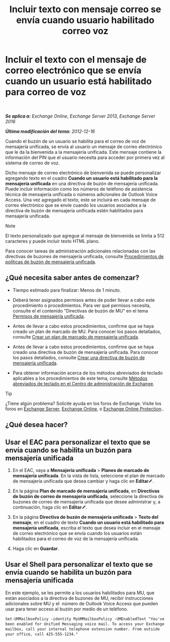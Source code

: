 ﻿---
title: 'Incluir texto con mensaje correo se envía cuando usuario habilitado correo voz'
TOCTitle: Incluir el texto con el mensaje de correo electrónico que se envía cuando un usuario está habilitado para correo de voz
ms:assetid: 3e8292fb-0cdb-445d-8048-a59af7c38d63
ms:mtpsurl: https://technet.microsoft.com/es-es/library/Bb201679(v=EXCHG.150)
ms:contentKeyID: 51406492
ms.date: 05/22/2018
mtps_version: v=EXCHG.150
ms.translationtype: MT
---

# Incluir el texto con el mensaje de correo electrónico que se envía cuando un usuario está habilitado para correo de voz

 

_**Se aplica a:** Exchange Online, Exchange Server 2013, Exchange Server 2016_

_**Última modificación del tema:** 2012-12-16_

Cuando el buzón de un usuario se habilita para el correo de voz de mensajería unificada, se envía al usuario un mensaje de correo electrónico que le da la bienvenida a la mensajería unificada. Este mensaje contiene la información del PIN que el usuario necesita para acceder por primera vez al sistema de correo de voz.

Dicho mensaje de correo electrónico de bienvenida se puede personalizar agregando texto en el cuadro **Cuando un usuario está habilitado para la mensajería unificada** en una directiva de buzón de mensajería unificada. Puede incluir información como los números de teléfono de asistencia técnica de mensajería unificada o números adicionales de Outlook Voice Access. Una vez agregado el texto, este se incluirá en cada mensaje de correo electrónico que se envíe cuando los usuarios asociados a la directiva de buzón de mensajería unificada estén habilitados para mensajería unificada.


> [!NOTE]
> El texto personalizado que agregue al mensaje de bienvenida se limita a 512 caracteres y puede incluir texto HTML plano.



Para conocer tareas de administración adicionales relacionadas con las directivas de buzones de mensajería unificada, consulte [Procedimientos de políticas de buzón de mensajería unificada](https://docs.microsoft.com/es-es/exchange/voice-mail-unified-messaging/set-up-voice-mail/um-mailbox-policy-procedures).

## ¿Qué necesita saber antes de comenzar?

  - Tiempo estimado para finalizar: Menos de 1 minuto.

  - Deberá tener asignados permisos antes de poder llevar a cabo este procedimiento o procedimientos. Para ver qué permisos necesita, consulte el el contenido "Directivas de buzón de MU" en el tema [Permisos de mensajería unificada](unified-messaging-permissions-exchange-2013-help.md).

  - Antes de llevar a cabo estos procedimientos, confirme que se haya creado un plan de marcado de MU. Para conocer los pasos detallados, consulte [Crear un plan de marcado de mensajería unificada](https://docs.microsoft.com/es-es/exchange/voice-mail-unified-messaging/connect-voice-mail-system/create-um-dial-plan).

  - Antes de llevar a cabo estos procedimientos, confirme que se haya creado una directiva de buzón de mensajería unificada. Para conocer los pasos detallados, consulte [Crear una directiva de buzón de mensajería unificada](https://docs.microsoft.com/es-es/exchange/voice-mail-unified-messaging/set-up-voice-mail/create-um-mailbox-policy).

  - Para obtener información acerca de los métodos abreviados de teclado aplicables a los procedimientos de este tema, consulte [Métodos abreviados de teclado en el Centro de administración de Exchange](keyboard-shortcuts-in-the-exchange-admin-center-exchange-online-protection-help.md).


> [!TIP]
> ¿Tiene algún problema? Solicite ayuda en los foros de Exchange. Visite los foros en <A href="https://go.microsoft.com/fwlink/p/?linkid=60612">Exchange Server</A>, <A href="https://go.microsoft.com/fwlink/p/?linkid=267542">Exchange Online</A>, o <A href="https://go.microsoft.com/fwlink/p/?linkid=285351">Exchange Online Protection</A>..



## ¿Qué desea hacer?

## Usar el EAC para personalizar el texto que se envía cuando se habilita un buzón para mensajería unificada

1.  En el EAC, vaya a **Mensajería unificada** \> **Planes de marcado de mensajería unificada**. En la vista de lista, seleccione el plan de marcado de mensajería unificada que desea cambiar y haga clic en **Editar**![Icono Editar](images/Bb124582.6f53ccb2-1f13-4c02-bea0-30690e6ea71d(EXCHG.150).gif "Icono Editar").

2.  En la página **Plan de marcado de mensajería unificada**, en **Directivas de buzón de correo de mensajería unificada**, seleccione la directiva de buzones de correo de mensajería unificada que desee administrar y, a continuación, haga clic en **Editar**![Icono Editar](images/Bb124582.6f53ccb2-1f13-4c02-bea0-30690e6ea71d(EXCHG.150).gif "Icono Editar").

3.  En la página **Directiva de buzón de mensajería unificada** \> **Texto del mensaje**, en el cuadro de texto **Cuando un usuario está habilitado para mensajería unificada**, escriba el texto que desea incluir en el mensaje de correo electrónico que se envía cuando los usuarios están habilitados para el correo de voz de la mensajería unificada.

4.  Haga clic en **Guardar**.

## Usar el Shell para personalizar el texto que se envía cuando se habilita un buzón para mensajería unificada

En este ejemplo, se les permite a los usuarios habilitados para MU, que están asociados a la directiva de buzones de MU, recibir instrucciones adicionales sobre MU y el  número de Outlook Voice Access que pueden usar para tener acceso al buzón por medio de un teléfono.

    Set-UMMailboxPolicy -identity MyUMMailboxPolicy -UMEnabledText "You've been enabled for Unified Messaging voice mail. To access your Exchange mailbox, call your internal telephone extension number. From outside your office, call 425-555-1234."

